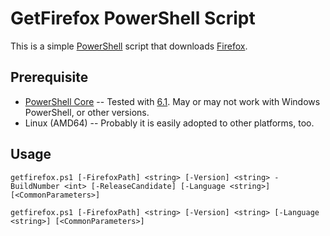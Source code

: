 # GetFirefox PowerShell Script

This is a simple [PowerShell](https://microsoft.com/powershell) script that downloads [Firefox](https://firefox.com).

## Prerequisite
- [PowerShell Core](https://github.com/PowerShell/PowerShell) -- Tested with [6.1](https://github.com/PowerShell/PowerShell/releases/tag/v6.1.0). May or may not work with Windows PowerShell, or other versions.
- Linux (AMD64) -- Probably it is easily adopted to other platforms, too.

## Usage

    getfirefox.ps1 [-FirefoxPath] <string> [-Version] <string> -BuildNumber <int> [-ReleaseCandidate] [-Language <string>] [<CommonParameters>]

    getfirefox.ps1 [-FirefoxPath] <string> [-Version] <string> [-Language <string>] [<CommonParameters>]
